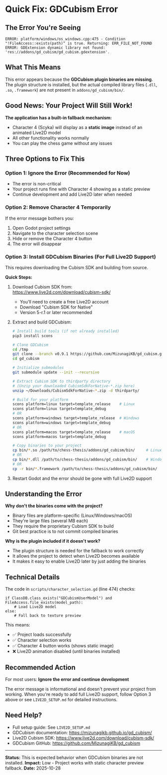 # Quick Fix: GDCubism Error

## The Error You're Seeing

```
ERROR: platform/windows/os_windows.cpp:475 - Condition "!FileAccess::exists(path)" is true. Returning: ERR_FILE_NOT_FOUND
ERROR: GDExtension dynamic library not found: 'res://addons/gd_cubism/gd_cubism.gdextension'.
```

## What This Means

This error appears because the **GDCubism plugin binaries are missing**. The plugin structure is installed, but the actual compiled library files (`.dll`, `.so`, `.framework`) are not present in `addons/gd_cubism/bin/`.

## Good News: Your Project Will Still Work!

**The application has a built-in fallback mechanism:**
- Character 4 (Scyka) will display as a **static image** instead of an animated Live2D model
- All other functionality works normally
- You can play the chess game without any issues

## Three Options to Fix This

### Option 1: Ignore the Error (Recommended for Now)
- The error is non-critical
- Your project runs fine with Character 4 showing as a static preview
- Continue development and add Live2D later when needed

### Option 2: Remove Character 4 Temporarily
If the error message bothers you:

1. Open Godot project settings
2. Navigate to the character selection scene
3. Hide or remove the Character 4 button
4. The error will disappear

### Option 3: Install GDCubism Binaries (For Full Live2D Support)

This requires downloading the Cubism SDK and building from source.

**Quick Steps:**
1. Download Cubism SDK from: https://www.live2d.com/download/cubism-sdk/
   - You'll need to create a free Live2D account
   - Download "Cubism SDK for Native"
   - Version 5-r.1 or later recommended

2. Extract and build GDCubism:
   ```bash
   # Install build tools (if not already installed)
   pip3 install scons

   # Clone GDCubism
   cd /tmp
   git clone --branch v0.9.1 https://github.com/MizunagiKB/gd_cubism.git
   cd gd_cubism

   # Initialize submodules
   git submodule update --init --recursive

   # Extract Cubism SDK to thirdparty directory
   # (Unzip your downloaded CubismSdkForNative-*.zip here)
   unzip ~/Downloads/CubismSdkForNative-*.zip -d thirdparty/

   # Build for your platform
   scons platform=linux target=template_release    # Linux
   scons platform=linux target=template_debug
   # OR
   scons platform=windows target=template_release  # Windows
   scons platform=windows target=template_debug
   # OR
   scons platform=macos target=template_release    # macOS
   scons platform=macos target=template_debug

   # Copy binaries to your project
   cp bin/*.so /path/to/chess-thesis/addons/gd_cubism/bin/     # Linux
   # OR
   cp bin/*.dll /path/to/chess-thesis/addons/gd_cubism/bin/    # Windows
   # OR
   cp -r bin/*.framework /path/to/chess-thesis/addons/gd_cubism/bin/  # macOS
   ```

3. Restart Godot and the error should be gone with full Live2D support

## Understanding the Error

**Why don't the binaries come with the project?**
- Binary files are platform-specific (Linux/Windows/macOS)
- They're large files (several MB each)
- They require the proprietary Cubism SDK to build
- Git best practice is to not commit compiled binaries

**Why is the plugin included if it doesn't work?**
- The plugin structure is needed for the fallback to work correctly
- It allows the project to detect when Live2D becomes available
- It makes it easy to enable Live2D later by just adding the binaries

## Technical Details

The code in `scripts/character_selection.gd` (line 474) checks:
```gdscript
if ClassDB.class_exists("GDCubismUserModel") and FileAccess.file_exists(model_path):
    # Load Live2D model
else:
    # Fall back to texture preview
```

This means:
- ✅ Project loads successfully
- ✅ Character selection works
- ✅ Character 4 button works (shows static image)
- ❌ Live2D animation disabled (until binaries installed)

## Recommended Action

For most users: **Ignore the error and continue development**

The error message is informational and doesn't prevent your project from working. When you're ready to add full Live2D support, follow Option 3 above or see `LIVE2D_SETUP.md` for detailed instructions.

## Need Help?

- Full setup guide: See `LIVE2D_SETUP.md`
- GDCubism documentation: https://mizunagikb.github.io/gd_cubism/
- Live2D Cubism SDK: https://www.live2d.com/download/cubism-sdk/
- GDCubism GitHub: https://github.com/MizunagiKB/gd_cubism

---

**Status:** This is expected behavior when GDCubism binaries are not installed.
**Impact:** Low - Project works with static character preview fallback.
**Date:** 2025-10-28
